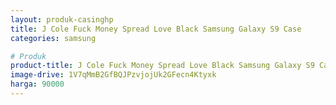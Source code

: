 ```yaml
---
layout: produk-casinghp
title: J Cole Fuck Money Spread Love Black Samsung Galaxy S9 Case
categories: samsung

# Produk
product-title: J Cole Fuck Money Spread Love Black Samsung Galaxy S9 Case
image-drive: 1V7qMmB2GfBQJPzvjojUk2GFecn4Ktyxk
harga: 90000
---
```

